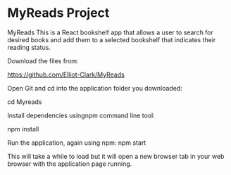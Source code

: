 # MyReads Project

MyReads
This is a React bookshelf app that allows a user to search for desired books and add them to a selected bookshelf that indicates their reading status.

Download the files from:

https://github.com/Elliot-Clark/MyReads


Open Git and cd into the application folder you downloaded:

cd Myreads


Install dependencies usingnpm command line tool:

npm install


Run the application, again using npm:
npm start


This will take a while to load but it will open a new browser tab in your web browser with the application page running.